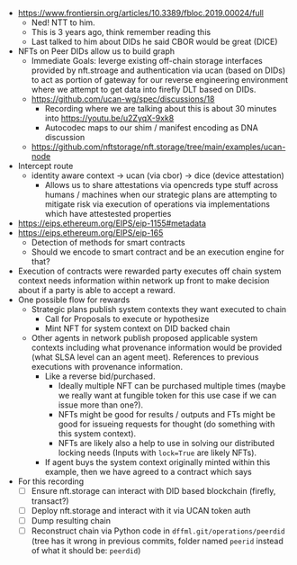 - https://www.frontiersin.org/articles/10.3389/fbloc.2019.00024/full
  - Ned! NTT to him.
  - This is 3 years ago, think remember reading this
  - Last talked to him about DIDs he said CBOR would be great (DICE)
- NFTs on Peer DIDs allow us to build graph
  - Immediate Goals: leverge existing off-chain storage interfaces provided by nft.stroage and authentication via ucan (based on DIDs) to act as portion of gateway for our reverse engineering environment where we attempt to get data into firefly DLT based on DIDs.
  - https://github.com/ucan-wg/spec/discussions/18
    - Recording where we are talking about this is about 30 minutes into https://youtu.be/u2ZyqX-9xk8
    - Autocodec maps to our shim / manifest encoding as DNA discussion
  - https://github.com/nftstorage/nft.storage/tree/main/examples/ucan-node
- Intercept route
  - identity aware context -> ucan (via cbor) -> dice (device attestation)
    - Allows us to share attestations via opencreds type stuff across humans / machines when our strategic plans are attempting to mitigate risk via execution of operations via implementations which have attestested properties
- https://eips.ethereum.org/EIPS/eip-1155#metadata
- https://eips.ethereum.org/EIPS/eip-165
  - Detection of methods for smart contracts
  - Should we encode to smart contract and be an execution engine for that?
- Execution of contracts were rewarded party executes off chain system context needs information within network up front to make decision about if a party is able to accept a reward.
- One possible flow for rewards
  - Strategic plans publish system contexts they want executed to chain
    - Call for Proposals to execute or hypothesize
    - Mint NFT for system context on DID backed chain
  - Other agents in network publish proposed applicable system contexts including what provenance information would be provided (what SLSA level can an agent meet). References to previous executions with provenance information.
    - Like a reverse bid/purchased.
      - Ideally multiple NFT can be purchased multiple times (maybe we really want at fungible token for this use case if we can issue more than one?).
      - NFTs might be good for results / outputs and FTs might be good for issueing requests for thought (do something with this system context).
      - NFTs are likely also a help to use in solving our distributed locking needs (Inputs with `lock=True` are likely NFTs).
    - If agent buys the system context originally minted within this example, then we have agreed to a contract which says 
- For this recording
  - [ ] Ensure nft.storage can interact with DID based blockchain (firefly, transact?)
  - [ ] Deploy nft.storage and interact with it via UCAN token auth
  - [ ] Dump resulting chain
  - [ ] Reconstruct chain via Python code in `dffml.git/operations/peerdid` (tree has it wrong in previous commits, folder named `peerid` instead of what it should be: `peerdid`)